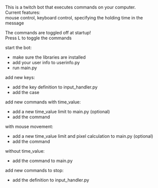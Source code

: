 This is a twitch bot that executes commands on your computer.\
Current features:\
mouse control, keyboard control, specifying the holding time in the message

The commands are toggled off at startup!\
Press L to toggle the commands
  
start the bot:
- make sure the libraries are installed
- add your user info to userinfo.py
- run main.py
  
add new keys:
- add the key definition to input_handler.py
- add the case
  
add new commands with time_value:
- add a new time_value limit to main.py (optional)
- add the command
  
with mouse movement:
- add a new time_value limit and pixel calculation to main.py (optional)
- add the command
  
without time_value:
- add the command to main.py
  
add new commands to stop:
- add the definition to input_handler.py
